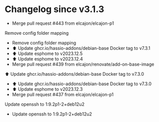 # Changelog since v3.1.3
- Merge pull request #443 from elcajon/elcajon-p1

Remove config folder mapping 
- Remove config folder mapping 
- ⬆️ Update ghcr.io/hassio-addons/debian-base Docker tag to v7.3.1 
- ⬆️ Update esphome to v2023.12.5 
- ⬆️ Update esphome to v2023.12.4 
- Merge pull request #439 from elcajon/renovate/add-on-base-image

⬆️ Update ghcr.io/hassio-addons/debian-base Docker tag to v7.3.0 
- ⬆️ Update ghcr.io/hassio-addons/debian-base Docker tag to v7.3.0 
- ⬆️ Update esphome to v2023.12.3 
- Merge pull request #437 from elcajon/elcajon-p1

Update openssh to 1:9.2p1-2+deb12u2 
- Update openssh to 1:9.2p1-2+deb12u2 
